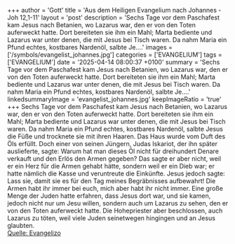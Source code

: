 +++
author = 'Gott'
title = 'Aus dem Heiligen Evangelium nach Johannes - Joh 12,1-11'
layout = 'post'
description = 'Sechs Tage vor dem Paschafest kam Jesus nach Betanien, wo Lazarus war, den er von den Toten auferweckt hatte. Dort bereiteten sie ihm ein Mahl; Marta bediente und Lazarus war unter denen, die mit Jesus bei Tisch waren. Da nahm Maria ein Pfund echtes, kostbares Nardenöl, salbte Je....'
images = ['/symbols/evangelist_johannes.jpg']
categories = ['EVANGELIUM']
tags = ['EVANGELIUM']
date = '2025-04-14 08:00:37 +0100'
summary = 'Sechs Tage vor dem Paschafest kam Jesus nach Betanien, wo Lazarus war, den er von den Toten auferweckt hatte. Dort bereiteten sie ihm ein Mahl; Marta bediente und Lazarus war unter denen, die mit Jesus bei Tisch waren. Da nahm Maria ein Pfund echtes, kostbares Nardenöl, salbte Je....'
linkedsummaryImage = 'evangelist_johannes.jpg'
keepImageRatio = 'true'
+++
Sechs Tage vor dem Paschafest kam Jesus nach Betanien, wo Lazarus war, den er von den Toten auferweckt hatte.
Dort bereiteten sie ihm ein Mahl; Marta bediente und Lazarus war unter denen, die mit Jesus bei Tisch waren.
Da nahm Maria ein Pfund echtes, kostbares Nardenöl, salbte Jesus die Füße und trocknete sie mit ihren Haaren.<!--more--> Das Haus wurde vom Duft des Öls erfüllt.
Doch einer von seinen Jüngern, Judas Iskariot, der ihn später auslieferte, sagte:
Warum hat man dieses Öl nicht für dreihundert Denare verkauft und den Erlös den Armen gegeben?
Das sagte er aber nicht, weil er ein Herz für die Armen gehabt hätte, sondern weil er ein Dieb war; er hatte nämlich die Kasse und veruntreute die Einkünfte.
Jesus jedoch sagte: Lass sie, damit sie es für den Tag meines Begräbnisses aufbewahrt!
Die Armen habt ihr immer bei euch, mich aber habt ihr nicht immer.
Eine große Menge der Juden hatte erfahren, dass Jesus dort war, und sie kamen, jedoch nicht nur um Jesu willen, sondern auch um Lazarus zu sehen, den er von den Toten auferweckt hatte.
Die Hohepriester aber beschlossen, auch Lazarus zu töten,
weil viele Juden seinetwegen hingingen und an Jesus glaubten.<br> [Quelle: Evangelizo](https://evangeliumtagfuertag.org/DE/gospel)